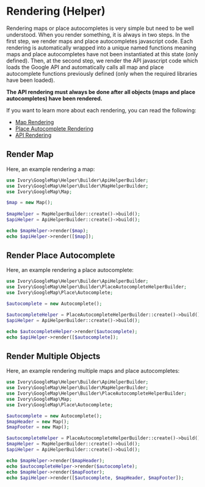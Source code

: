 # Rendering (Helper)

Rendering maps or place autocompletes is very simple but need to be well understood. When you render something, it is 
always in two steps. In the first step, we render maps and place autocompletes javascript code. Each rendering is 
automatically wrapped into a unique named functions meaning maps and place autocompletes have not been instantiated at 
this state (only defined). Then, at the second step, we render the API javascript code which loads the Google API and 
automatically calls all map and place autocomplete functions previously defined (only when the required libraries 
have been loaded).
 
**The API rendering must always be done after all objects (maps and place autocompletes) have been rendered.** 

If you want to learn more about each rendering, you can read the following:

 - [Map Rendering](/doc/helper/map.md)
 - [Place Autocomplete Rendering](/doc/helper/place_autocomplete.md)
 - [API Rendering](/doc/helper/api.md)

## Render Map

Here, an example rendering a map:

``` php
use Ivory\GoogleMap\Helper\Builder\ApiHelperBuilder;
use Ivory\GoogleMap\Helper\Builder\MapHelperBuilder;
use Ivory\GoogleMap\Map;

$map = new Map();
 
$mapHelper = MapHelperBuilder::create()->build();
$apiHelper = ApiHelperBuilder::create()->build();

echo $mapHelper->render($map);
echo $apiHelper->render([$map]);
```

## Render Place Autocomplete

Here, an example rendering a place autocomplete:

``` php
use Ivory\GoogleMap\Helper\Builder\ApiHelperBuilder;
use Ivory\GoogleMap\Helper\Builder\PlaceAutocompleteHelperBuilder;
use Ivory\GoogleMap\Place\Autocomplete;

$autocomplete = new Autocomplete();

$autocompleteHelper = PlaceAutocompleteHelperBuilder::create()->build();
$apiHelper = ApiHelperBuilder::create()->build();

echo $autocompleteHelper->render($autocomplete);
echo $apiHelper->render([$autocomplete]);
```

## Render Multiple Objects

Here, an example rendering multiple maps and place autocompletes:

``` php
use Ivory\GoogleMap\Helper\Builder\ApiHelperBuilder;
use Ivory\GoogleMap\Helper\Builder\MapHelperBuilder;
use Ivory\GoogleMap\Helper\Builder\PlaceAutocompleteHelperBuilder;
use Ivory\GoogleMap\Map;
use Ivory\GoogleMap\Place\Autocomplete;

$autocomplete = new Autocomplete();
$mapHeader = new Map();
$mapFooter = new Map();

$autocompleteHelper = PlaceAutocompleteHelperBuilder::create()->build(); 
$mapHelper = MapHelperBuilder::create()->build();
$apiHelper = ApiHelperBuilder::create()->build();

echo $mapHelper->render($mapHeader);
echo $autocompleteHelper->render($autocomplete);
echo $mapHelper->render($mapFooter);
echo $apiHelper->render([$autocomplete, $mapHeader, $mapFooter]);
```
